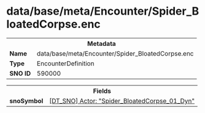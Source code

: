 <h1>data/base/meta/Encounter/Spider_BloatedCorpse.enc</h1><table><tr><th colspan="100%">Metadata</th></tr><tr><td><b>Name</b></td><td>data/base/meta/Encounter/Spider_BloatedCorpse.enc</td></tr><tr><td><b>Type</b></td><td>EncounterDefinition</td></tr><tr><td><b>SNO ID</b></td><td>590000</td></tr></table>

<table><tr><th colspan="100%">Fields</th></tr><tr><td><b>snoSymbol</b></td><td><a href="..\Actor\Spider_BloatedCorpse_01_Dyn.acr.md">[DT_SNO] Actor: "Spider_BloatedCorpse_01_Dyn"</a></td></tr></table>

